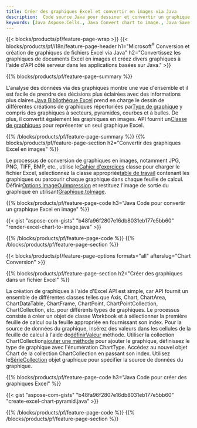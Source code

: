 ```yaml
---
title: Créer des graphiques Excel et convertir en images via Java
description:  Code source Java pour dessiner et convertir un graphique ou un diagramme dans Excel Microsoft à l'aide de la bibliothèque Java.
keywords: [Java Aspose.Cells., Java Convert chart to image., Java Save chart to image., Java chart to image., create charts in Java., insert charts in Java., manage charts in Java]
---
```

{{< blocks/products/pf/feature-page-wrap >}}
{{< blocks/products/pf/i18n/feature-page-header h1="Microsoft<sup>&reg;</sup> Conversion et création de graphiques de fichiers Excel via Java" h2="Convertissez les graphiques de documents Excel en images et créez divers graphiques à l\'aide d\'API côté serveur dans les applications basées sur Java." >}}


{{% blocks/products/pf/feature-page-summary %}}

 L'analyse des données via des graphiques montre une vue d'ensemble et il est facile de prendre des décisions plus éclairées avec des informations plus claires.[Java Bibliothèque Excel](/cells/fr/java/) prend en charge le dessin de différentes créations de graphiques répertoriées par[Type de graphique](https://reference.aspose.com/cells/java/com.aspose.cells/ChartType) y compris des graphiques à secteurs, pyramides, courbes et à bulles. De plus, il convertit également les graphiques en images. API fournit un[Classe de graphiques](https://reference.aspose.com/cells/java/com.aspose.cells/Chart) pour représenter un seul graphique Excel.

{{% /blocks/products/pf/feature-page-summary %}}
{{% blocks/products/pf/feature-page-section h2="Convertir des graphiques Excel en images" %}}

 Le processus de conversion de graphiques en images, notamment JPG, PNG, TIFF, BMP, etc., utilise le[Cahier d'exercices](https://reference.aspose.com/java/cells/com.aspose.cells/workbook) classe pour charger le fichier Excel, sélectionnez la classe appropriée[table de travail](https://reference.aspose.com/cells/java/com.aspose.cells/worksheet) contenant les graphiques ou parcourir chaque graphique dans chaque feuille de calcul. Définir[Options ImageOuImpression](https://reference.aspose.com/cells/java/com.aspose.cells/ImageOrPrintOptions) et restituez l'image de sortie du graphique en utilisant[Graphique.toImage](https://reference.aspose.com/cells/java/com.aspose.cells/chart#toImage(java.io.OutputStream,%20com.aspose.cells.ImageOrPrintOptions)).


{{% blocks/products/pf/feature-page-code h3="Java Code pour convertir un graphique Excel en image" %}}

{{< gist "aspose-com-gists" "b48fa96f2807e16db8031eb177e5bb60" "render-excel-chart-to-image.java" >}}

{{% /blocks/products/pf/feature-page-code %}}
{{% /blocks/products/pf/feature-page-section %}}

{{< blocks/products/pf/feature-page-options formats="all" afterslug="Chart Conversion" >}}


{{% blocks/products/pf/feature-page-section h2="Créer des graphiques dans un fichier Excel" %}}

La création de graphiques à l'aide d'Excel API est simple, car API fournit un ensemble de différentes classes telles que Axis, Chart, ChartArea, ChartDataTable, ChartFrame, ChartPoint, ChartPointCollection, ChartCollection, etc. pour différents types de graphiques. Le processus consiste à créer un objet de classe Workbook et à sélectionner la première feuille de calcul ou la feuille appropriée en fournissant son index. Pour la source de données du graphique, insérez des valeurs dans les cellules de la feuille de calcul à l'aide de[définirValeur](https://reference.aspose.com/cells/java/com.aspose.cells/cell#Value) méthode. Utiliser la collection ChartCollection[ajouter une méthode](https://reference.aspose.com/cells/java/com.aspose.cells/chartcollection#add(int,%20int,%20int,%20int,%20int) ) pour ajouter le graphique, définissez le type de graphique avec l'énumération ChartType. Accédez au nouvel objet Chart de la collection ChartCollection en passant son index. Utilisez le[SérieCollection](https://reference.aspose.com/cells/java/com.aspose.cells/SeriesCollection) objet graphique pour spécifier la source de données du graphique.

{{% blocks/products/pf/feature-page-code h3="Java Code pour créer des graphiques Excel" %}}

{{< gist "aspose-com-gists" "b48fa96f2807e16db8031eb177e5bb60" "create-excel-chart-pyramid.java" >}}

{{% /blocks/products/pf/feature-page-code %}}
{{% /blocks/products/pf/feature-page-section %}}
